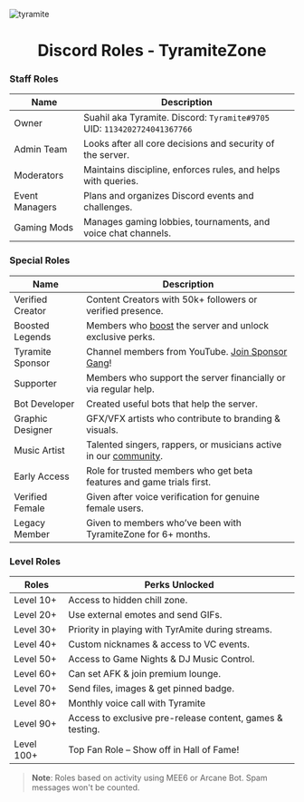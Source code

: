 ![tyramite](https://github.com/user-attachments/assets/0c238135-001e-4e05-9e31-5c2986975651)   
 <div align="center"> 
<h1>Discord Roles - TyramiteZone</h1> 
</div>

<h3>Staff Roles</h3>

| Name           | Description                                                                                                           |
|----------------|-----------------------------------------------------------------------------------------------------------------------|
| Owner          | Suahil aka Tyramite. Discord: `Tyramite#9705` UID: `1134202724041367766`                                                |
| Admin Team     | Looks after all core decisions and security of the server.                                                           |
| Moderators     | Maintains discipline, enforces rules, and helps with queries.                                                        |
| Event Managers | Plans and organizes Discord events and challenges.                                                                   |
| Gaming Mods    | Manages gaming lobbies, tournaments, and voice chat channels.                                                        |

<h3>Special Roles</h3>

| Name              | Description                                                                                                                                                                                                     |
|-------------------|-----------------------------------------------------------------------------------------------------------------------------------------------------------------------------------------------------------------|
| Verified Creator  | Content Creators with 50k+ followers or verified presence.                                                                                                                |
| Boosted Legends   | Members who [boost](https://support.discord.com/hc/en-us/articles/360028038352-Server-Boosting-) the server and unlock exclusive perks.                                   |
| Tyramite Sponsor  | Channel members from YouTube. [Join Sponsor Gang](https://www.youtube.com/channel/UCjinAPkEEoDdaJ3_Fo3rQ4Q/join)!                                                              |
| Supporter         | Members who support the server financially or via regular help.                                                                                                           |
| Bot Developer     | Created useful bots that help the server.                                                                                                                                |
| Graphic Designer  | GFX/VFX artists who contribute to branding & visuals.                                                                                                                     |
| Music Artist      | Talented singers, rappers, or musicians active in our [community](https://discord.gg/5euFaYBXTp).                                                                                                          |
| Early Access      | Role for trusted members who get beta features and game trials first.                                                                                                     |
| Verified Female   | Given after voice verification for genuine female users.                                                                                                                  |
| Legacy Member     | Given to members who’ve been with TyramiteZone for 6+ months.                                                                                                             |

<h3>Level Roles</h3>

| Roles       | Perks Unlocked                                                             |
|-------------|----------------------------------------------------------------------------|
| Level  10+  | Access to hidden chill zone.                                               |
| Level  20+  | Use external emotes and send GIFs.                                         |
| Level  30+  | Priority in playing with TyrAmite during streams.                          |
| Level  40+  | Custom nicknames & access to VC events.                                    |
| Level  50+  | Access to Game Nights & DJ Music Control.                                  |
| Level  60+  | Can set AFK & join premium lounge.                                         |
| Level  70+  | Send files, images & get pinned badge.                                     |
| Level  80+  | Monthly voice call with Tyramite                                           |
| Level  90+  | Access to exclusive pre-release content, games & testing.                  |
| Level 100+ | Top Fan Role – Show off in Hall of Fame!                                    |

> **Note**: Roles based on activity using MEE6 or Arcane Bot. Spam messages won't be counted.
